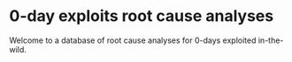 # 0-day exploits root cause analyses

Welcome to a database of root cause analyses for 0-days exploited in-the-wild.
